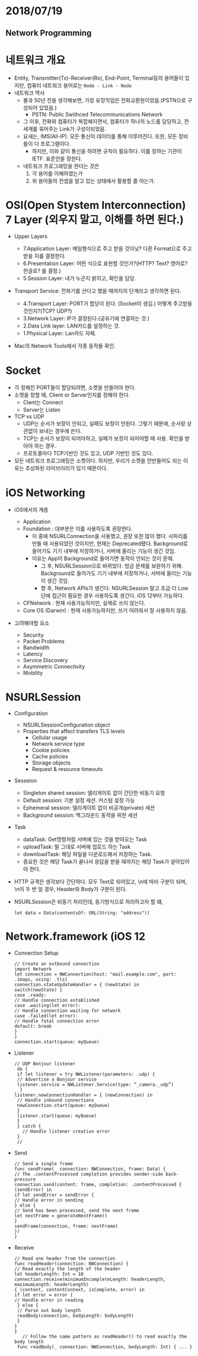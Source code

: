 # 2018/07/19
## Network Programming

# 네트워크 개요
- Entity, Transmitter(Tx)-Receiver(Rx), End-Point, Terminal등의 용어들이 있지만, 컴퓨터 네트워크 용어로는 `Node - Link - Node`
- 네트워크 역사
  - 불과 50년 전을 생각해보면, 가장 유망직업은 전화교환원이었음.(PSTN으로 구성되어 있었음.)
    - PSTN: Public Swithced Telecommunications Network
  - 그 이후, 전화와 컴퓨터가 복잡해지면서, 컴퓨터가 하나의 노드를 담당하고, 전세계를 묶어주는 Link가 구성이되었음.
  - 요새는, IMS(All-IP). 모든 통신이 데이터를 통해 이루어진다. 또한, 모든 장비들이 다 프로그램이다.
    - 하지만, 이와 같이 통신을 하려면 규칙이 필요하다. 이를 정하는 기관이 IETF. 표준안을 정한다.
  - 네트워크 프로그래밍을 한다는 것은
    1. 각 용어를 이해하였는가
    2. 위 용어들의 컨셉을 알고 있는 상태에서 활용할 줄 아는가.

# OSI(Open Stystem Interconnection) 7 Layer (외우지 말고, 이해를 하면 된다.)
- Upper Layers
  - 7.Application Layer: 메일형식으로 주고 받을 것이닞? 다른 Format으로 주고 받을 지를 결정한다.
  - 6.Presentation Layer: 어떤 식으로 표현할 것인가?(HTTP? Text? 영어로? 한글로? 를 결정.)
  - 5.Session Layer: 내가 누군지 밝히고, 확인을 담당.

- Transport Service: 전화기를 산다고 했을 때까지의 단계라고 생각하면 된다.
  - 4.Transport Layer: PORT가 할당이 된다. (Socket이 생김.) 어떻게 주고받을 것인지?(TCP? UDP?)
  - 3.Network Layer: IP가 결정된다.(공유기에 연결하는 것.)
  - 2.Data Link layer: LAN카드를 설정하는 것.
  - 1.Physical Layer: Lan카드 자체.

- Mac의 Network Tools에서 각종 동작들 확인.

# Socket
- 각 정해진 PORT들이 할당되려면, 소켓을 만들어야 한다.
- 소켓을 정할 때, Client or Server인지를 정해야 한다.
  - Clent는 Connect
  - Server는 Listen
- TCP vs UDP
  - UDP는 순서가 보장이 안되고, 실패도 보장이 안된다. 그렇기 때문에, 순서랑 상관없이 보내는 경우에 쓴다.
  - TCP는 순서가 보장이 되어야하고, 실패가 보장이 되어야할 때 사용. 확인을 받아야 하는 경우.
  - 프로토콜마다 TCP기반인 것도 있고, UDP 기반인 것도 있다.
- 모든 네트워크 프로그래밍은 소켓이다. 하지만, 우리가 소켓을 안만들어도 되는 이유는 추상화된 라이브러리가 있기 때문이다.

# iOS Networking
- iOS에서의 계층
  - Application
  - Foundation : 대부분은 이를 사용하도록 권장한다.
    - 이 중에 NSURLConnection을 사용했고, 권장 또한 많이 했다. 사파리를 만들 때 사용되었던 것이지만, 현재는 Deprecated됐다. Background로 들어가도 기기 내부에 저장하거나, 서버에 올리는 기능이 생긴 것임.
    - 이유는 App이 Background로 들어가면 동작이 안되는 것이 문제.
      - 그 후, NSURLSession으로 바뀌었다. 방금 문제를 보완하기 위해. Background로 들어가도 기기 내부에 저장하거나, 서버에 올리는 기능이 생긴 것임.
      - 향 후, Network APIs가 생긴다. NSURLSession 말고 조금 더 Low단에 접근이 필요한 경우 사용하도록 생긴다. iOS 12부터 가능하다.
  - CFNetwork : 현재 사용가능하지만, 실제로 쓰지 않는다.
  - Core OS (Darwin) : 현재 사용가능하지만, 쓰기 어려워서 잘 사용하지 않음.

- 고려해야할 요소
  - Security
  - Packet Problems
  - Bandwidth
  - Latency
  - Service Discovery
  - Asymmetric Connectivity
  - Mobility

# NSURLSession
- Configuration
  - NSURLSessionConfiguration object
  - Properties that affect transfers TLS levels
    - Cellular usage
    - Network service type
    - Cookie policies
    - Cache policies
    - Storage objects
    - Request & resource timeouts

- Sesseion
  - Singleton shared session:  델리게이트 없이 간단한 비동기 요청
  - Default session: 기본 설정 세션. 커스텀 설정 가능
  - Ephemeral session: 델리게이트 없이 비공개(private) 세션
  - Background session: 백그라운드 동작을 위한 세션

- Task
  - dataTask: Get명령처럼 서버에 있는 것을 받아오는 Task
  - uploadTask: 말 그대로 서버에 업로드 하는 Task
  - downloadTask: 해당 파일을 다운로드해서 저장하는 Task.
  - 중요한 것은 해당 Task가 끝나서 응답을 받을 때까지는 해당 Task가 살아있어야 한다.

- HTTP 규격은 생각보다 간단하다. 모두 Text로 되어있고, \n에 따라 구분이 되며, \n이 두 번 일 경우, Header와 Body가 구분이 된다.
- NSURLSession은 비동기 처리인데, 동기방식으로 처리하고자 할 떄,
  ```
  let data = Data(contentsOf: URL(String: "address"))
  ```

# Network.framework (iOS 12
- Connection Setup
  ```
  // Create an outbound connection
  import Network
  let connection = NWConnection(host: "mail.example.com", port: .imaps, using: .tls)
  connection.stateUpdateHandler = { (newState) in
  switch(newState) {
  case .ready:
  // Handle connection established
  case .waiting(let error):
  // Handle connection waiting for network
  case .failed(let error):
  // Handle fatal connection error
  default: break
  }
  }
  connection.start(queue: myQueue)
  ```

- Listener
  ```
  // UDP Bonjour listener
   do {
   if let listener = try NWListener(parameters: .udp) {
   // Advertise a Bonjour service
   listener.service = NWListener.Service(type: “_camera._udp”)
    }
  listener.newConnectionHandler = { (newConnection) in
   // Handle inbound connections
   newConnection.start(queue: myQueue)
   }
   listener.start(queue: myQueue)
   }
   } catch {
     // Handle listener creation error
   }
   //
  ```

- Send
  ```
  // Send a single frame
  func sendFrame(_ connection: NWConnection, frame: Data) {
  // The .contentProcessed completion provides sender-side back-pressure
  connection.send(content: frame, completion: .contentProcessed { (sendError) in
  if let sendError = sendError {
  // Handle error in sending
  } else {
  // Send has been processed, send the next frame
  let nextFrame = generateNextFrame()
  }
  sendFrame(connection, frame: nextFrame)
  })
  }
  ```

- Receive
  ```
  // Read one header from the connection
  func readHeader(connection: NWConnection) {
  // Read exactly the length of the header
  let headerLength: Int = 10
  connection.receive(minimumIncompleteLength: headerLength, maximumLength: headerLength)
  { (content, contentContext, isComplete, error) in
  if let error = error {
  // Handle error in reading
   } else {
   // Parse out body length
   readBody(connection, bodyLength: bodyLength)
   }
  }
  }
     // Follow the same pattern as readHeader() to read exactly the body length
   func readBody(_ connection: NWConnection, bodyLength: Int) { ... }
  ```
